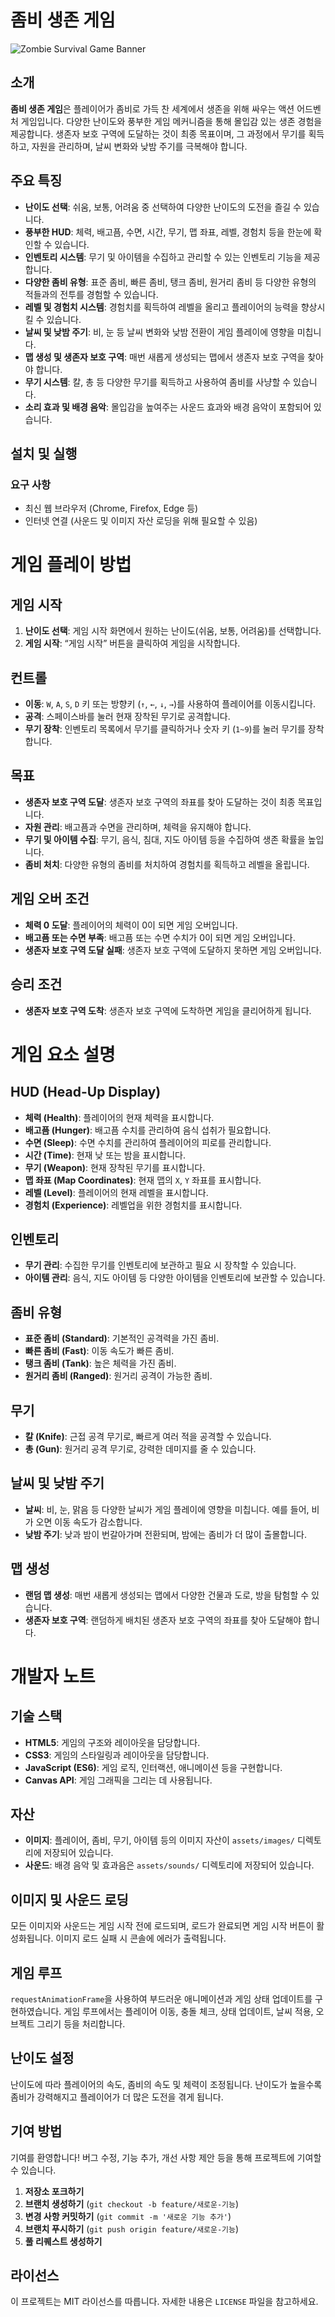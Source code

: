 # 좀비 생존 게임

![Zombie Survival Game Banner](assets/images/banner.png)

## 소개

**좀비 생존 게임**은 플레이어가 좀비로 가득 찬 세계에서 생존을 위해 싸우는 액션 어드벤처 게임입니다. 다양한 난이도와 풍부한 게임 메커니즘을 통해 몰입감 있는 생존 경험을 제공합니다. 생존자 보호 구역에 도달하는 것이 최종 목표이며, 그 과정에서 무기를 획득하고, 자원을 관리하며, 날씨 변화와 낮밤 주기를 극복해야 합니다.

## 주요 특징

- **난이도 선택**: 쉬움, 보통, 어려움 중 선택하여 다양한 난이도의 도전을 즐길 수 있습니다.
- **풍부한 HUD**: 체력, 배고픔, 수면, 시간, 무기, 맵 좌표, 레벨, 경험치 등을 한눈에 확인할 수 있습니다.
- **인벤토리 시스템**: 무기 및 아이템을 수집하고 관리할 수 있는 인벤토리 기능을 제공합니다.
- **다양한 좀비 유형**: 표준 좀비, 빠른 좀비, 탱크 좀비, 원거리 좀비 등 다양한 유형의 적들과의 전투를 경험할 수 있습니다.
- **레벨 및 경험치 시스템**: 경험치를 획득하여 레벨을 올리고 플레이어의 능력을 향상시킬 수 있습니다.
- **날씨 및 낮밤 주기**: 비, 눈 등 날씨 변화와 낮밤 전환이 게임 플레이에 영향을 미칩니다.
- **맵 생성 및 생존자 보호 구역**: 매번 새롭게 생성되는 맵에서 생존자 보호 구역을 찾아야 합니다.
- **무기 시스템**: 칼, 총 등 다양한 무기를 획득하고 사용하여 좀비를 사냥할 수 있습니다.
- **소리 효과 및 배경 음악**: 몰입감을 높여주는 사운드 효과와 배경 음악이 포함되어 있습니다.

## 설치 및 실행

### 요구 사항

- 최신 웹 브라우저 (Chrome, Firefox, Edge 등)
- 인터넷 연결 (사운드 및 이미지 자산 로딩을 위해 필요할 수 있음)

# 게임 플레이 방법

## 게임 시작

1. **난이도 선택**: 게임 시작 화면에서 원하는 난이도(쉬움, 보통, 어려움)를 선택합니다.
2. **게임 시작**: “게임 시작” 버튼을 클릭하여 게임을 시작합니다.

## 컨트롤

- **이동**: `W`, `A`, `S`, `D` 키 또는 방향키 (`↑`, `←`, `↓`, `→`)를 사용하여 플레이어를 이동시킵니다.
- **공격**: 스페이스바를 눌러 현재 장착된 무기로 공격합니다.
- **무기 장착**: 인벤토리 목록에서 무기를 클릭하거나 숫자 키 (`1~9`)를 눌러 무기를 장착합니다.

## 목표

- **생존자 보호 구역 도달**: 생존자 보호 구역의 좌표를 찾아 도달하는 것이 최종 목표입니다.
- **자원 관리**: 배고픔과 수면을 관리하며, 체력을 유지해야 합니다.
- **무기 및 아이템 수집**: 무기, 음식, 침대, 지도 아이템 등을 수집하여 생존 확률을 높입니다.
- **좀비 처치**: 다양한 유형의 좀비를 처치하여 경험치를 획득하고 레벨을 올립니다.

## 게임 오버 조건

- **체력 0 도달**: 플레이어의 체력이 0이 되면 게임 오버입니다.
- **배고픔 또는 수면 부족**: 배고픔 또는 수면 수치가 0이 되면 게임 오버입니다.
- **생존자 보호 구역 도달 실패**: 생존자 보호 구역에 도달하지 못하면 게임 오버입니다.

## 승리 조건

- **생존자 보호 구역 도착**: 생존자 보호 구역에 도착하면 게임을 클리어하게 됩니다.

# 게임 요소 설명

## HUD (Head-Up Display)

- **체력 (Health)**: 플레이어의 현재 체력을 표시합니다.
- **배고픔 (Hunger)**: 배고픔 수치를 관리하여 음식 섭취가 필요합니다.
- **수면 (Sleep)**: 수면 수치를 관리하여 플레이어의 피로를 관리합니다.
- **시간 (Time)**: 현재 낮 또는 밤을 표시합니다.
- **무기 (Weapon)**: 현재 장착된 무기를 표시합니다.
- **맵 좌표 (Map Coordinates)**: 현재 맵의 `X`, `Y` 좌표를 표시합니다.
- **레벨 (Level)**: 플레이어의 현재 레벨을 표시합니다.
- **경험치 (Experience)**: 레벨업을 위한 경험치를 표시합니다.

## 인벤토리

- **무기 관리**: 수집한 무기를 인벤토리에 보관하고 필요 시 장착할 수 있습니다.
- **아이템 관리**: 음식, 지도 아이템 등 다양한 아이템을 인벤토리에 보관할 수 있습니다.

## 좀비 유형

- **표준 좀비 (Standard)**: 기본적인 공격력을 가진 좀비.
- **빠른 좀비 (Fast)**: 이동 속도가 빠른 좀비.
- **탱크 좀비 (Tank)**: 높은 체력을 가진 좀비.
- **원거리 좀비 (Ranged)**: 원거리 공격이 가능한 좀비.

## 무기

- **칼 (Knife)**: 근접 공격 무기로, 빠르게 여러 적을 공격할 수 있습니다.
- **총 (Gun)**: 원거리 공격 무기로, 강력한 데미지를 줄 수 있습니다.

## 날씨 및 낮밤 주기

- **날씨**: 비, 눈, 맑음 등 다양한 날씨가 게임 플레이에 영향을 미칩니다. 예를 들어, 비가 오면 이동 속도가 감소합니다.
- **낮밤 주기**: 낮과 밤이 번갈아가며 전환되며, 밤에는 좀비가 더 많이 출몰합니다.

## 맵 생성

- **랜덤 맵 생성**: 매번 새롭게 생성되는 맵에서 다양한 건물과 도로, 방을 탐험할 수 있습니다.
- **생존자 보호 구역**: 랜덤하게 배치된 생존자 보호 구역의 좌표를 찾아 도달해야 합니다.

# 개발자 노트

## 기술 스택

- **HTML5**: 게임의 구조와 레이아웃을 담당합니다.
- **CSS3**: 게임의 스타일링과 레이아웃을 담당합니다.
- **JavaScript (ES6)**: 게임 로직, 인터랙션, 애니메이션 등을 구현합니다.
- **Canvas API**: 게임 그래픽을 그리는 데 사용됩니다.

## 자산

- **이미지**: 플레이어, 좀비, 무기, 아이템 등의 이미지 자산이 `assets/images/` 디렉토리에 저장되어 있습니다.
- **사운드**: 배경 음악 및 효과음은 `assets/sounds/` 디렉토리에 저장되어 있습니다.

## 이미지 및 사운드 로딩

모든 이미지와 사운드는 게임 시작 전에 로드되며, 로드가 완료되면 게임 시작 버튼이 활성화됩니다. 이미지 로드 실패 시 콘솔에 에러가 출력됩니다.

## 게임 루프

`requestAnimationFrame`을 사용하여 부드러운 애니메이션과 게임 상태 업데이트를 구현하였습니다. 게임 루프에서는 플레이어 이동, 충돌 체크, 상태 업데이트, 날씨 적용, 오브젝트 그리기 등을 처리합니다.

## 난이도 설정

난이도에 따라 플레이어의 속도, 좀비의 속도 및 체력이 조정됩니다. 난이도가 높을수록 좀비가 강력해지고 플레이어가 더 많은 도전을 겪게 됩니다.

## 기여 방법

기여를 환영합니다! 버그 수정, 기능 추가, 개선 사항 제안 등을 통해 프로젝트에 기여할 수 있습니다.

1. **저장소 포크하기**
2. **브랜치 생성하기** (`git checkout -b feature/새로운-기능`)
3. **변경 사항 커밋하기** (`git commit -m '새로운 기능 추가'`)
4. **브랜치 푸시하기** (`git push origin feature/새로운-기능`)
5. **풀 리퀘스트 생성하기**

## 라이선스

이 프로젝트는 MIT 라이선스를 따릅니다. 자세한 내용은 `LICENSE` 파일을 참고하세요.